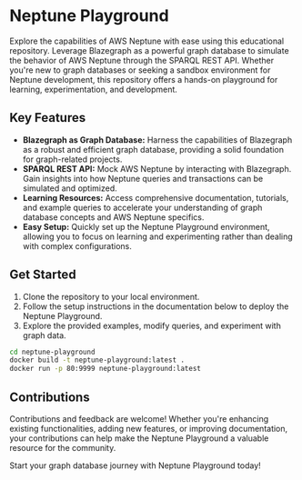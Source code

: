 # Neptune Playground

Explore the capabilities of AWS Neptune with ease using this educational repository. Leverage Blazegraph as a powerful graph database to simulate the behavior of AWS Neptune through the SPARQL REST API. Whether you're new to graph databases or seeking a sandbox environment for Neptune development, this repository offers a hands-on playground for learning, experimentation, and development.

## Key Features

- **Blazegraph as Graph Database:** Harness the capabilities of Blazegraph as a robust and efficient graph database, providing a solid foundation for graph-related projects.
- **SPARQL REST API:** Mock AWS Neptune by interacting with Blazegraph. Gain insights into how Neptune queries and transactions can be simulated and optimized.
- **Learning Resources:** Access comprehensive documentation, tutorials, and example queries to accelerate your understanding of graph database concepts and AWS Neptune specifics.
- **Easy Setup:** Quickly set up the Neptune Playground environment, allowing you to focus on learning and experimenting rather than dealing with complex configurations.

## Get Started

1. Clone the repository to your local environment.
2. Follow the setup instructions in the documentation below to deploy the Neptune Playground.
3. Explore the provided examples, modify queries, and experiment with graph data.

```bash
cd neptune-playground
docker build -t neptune-playground:latest .
docker run -p 80:9999 neptune-playground:latest
```
## Contributions

Contributions and feedback are welcome! Whether you're enhancing existing functionalities, adding new features, or improving documentation, your contributions can help make the Neptune Playground a valuable resource for the community.

Start your graph database journey with Neptune Playground today!
